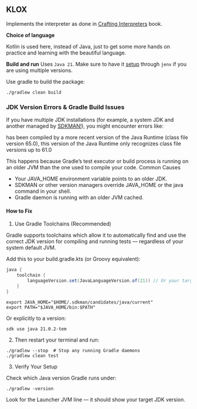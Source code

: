 KLOX
-

Implements the interpreter as done in [Crafting Interpreters](https://craftinginterpreters.com/) book.

**Choice of language**

Kotlin is used here, instead of Java, just to get some more hands on practice and 
learning with the beautiful language.

**Build and run**
Uses `Java 21`. Make sure to have it [setup](https://stackoverflow.com/a/70296798/564503) through `jenv` if you are using
multiple versions.

Use gradle to build the package:
~~~
./gradlew clean build
~~~

### JDK Version Errors & Gradle Build Issues

If you have multiple JDK installations (for example, a system JDK and another managed by [SDKMAN!](https://sdkman.io/)), you might encounter errors like:

has been compiled by a more recent version of the Java Runtime (class file version 65.0),
this version of the Java Runtime only recognizes class file versions up to 61.0

This happens because Gradle’s test executor or build process is running on an older JVM than the one used to compile your code.
Common Causes

* Your JAVA_HOME environment variable points to an older JDK.
* SDKMAN or other version managers override JAVA_HOME or the java command in your shell.
* Gradle daemon is running with an older JVM cached.

#### How to Fix
1. Use Gradle Toolchains (Recommended)

Gradle supports toolchains which allow it to automatically find and use the correct JDK version for compiling and running tests — regardless of your system default JVM.

Add this to your build.gradle.kts (or Groovy equivalent):

```java
java {
    toolchain {
        languageVersion.set(JavaLanguageVersion.of(21)) // Or your target Java version
    }
}
```

```shell
export JAVA_HOME="$HOME/.sdkman/candidates/java/current"
export PATH="$JAVA_HOME/bin:$PATH"
```

Or explicitly to a version:

`sdk use java 21.0.2-tem`

2. Then restart your terminal and run:

```shell
./gradlew --stop  # Stop any running Gradle daemons
./gradlew clean test
```

3. Verify Your Setup

Check which Java version Gradle runs under:

`./gradlew -version`

Look for the Launcher JVM line — it should show your target JDK version.
